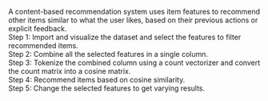 A content-based recommendation system uses item features to recommend other items similar to what the user likes, based on their previous actions or explicit feedback.<br/>
Step 1: Import and visualize the dataset and select the features to filter recommended items.<br/>
Step 2: Combine all the selected features in a single column.<br/>
Step 3: Tokenize the combined column using a count vectorizer and convert the count matrix into a cosine matrix.<br/>
Step 4: Recommend items based on cosine similarity.<br/>
Step 5: Change the selected features to get varying results.<br/>
